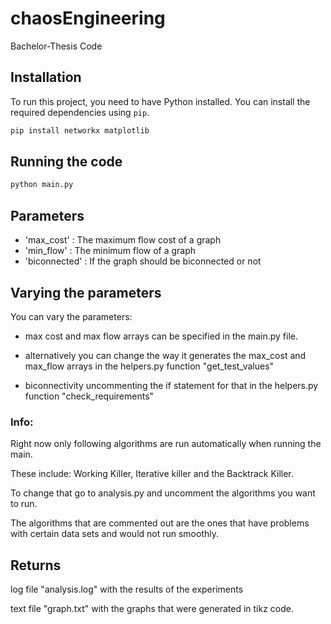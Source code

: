 # chaosEngineering
Bachelor-Thesis Code

## Installation

To run this project, you need to have Python installed. You can install the required dependencies using `pip`. 

```bash
pip install networkx matplotlib
```
## Running the code


```bash
python main.py
```

## Parameters
- 'max_cost' : The maximum flow cost of a graph
- 'min_flow' : The minimum flow of a graph 
- 'biconnected' : If the graph should be biconnected or not

## Varying the parameters
You can vary the parameters:

- max cost and max flow arrays can be specified in the main.py file. 

- alternatively you can change the way it generates the max_cost and max_flow arrays in the helpers.py function
"get_test_values"
- biconnectivity uncommenting the if statement for that in the helpers.py function "check_requirements"


### Info:
Right now only following algorithms are run automatically when running the main.

These include: Working Killer, Iterative killer and the Backtrack Killer.

To change that go to analysis.py and uncomment the algorithms you want to run.

The algorithms that are commented out are the ones that have problems with certain data sets and would not run smoothly.

## Returns
log file "analysis.log" with the results of the experiments

text file "graph.txt" with the graphs that were generated in tikz code.